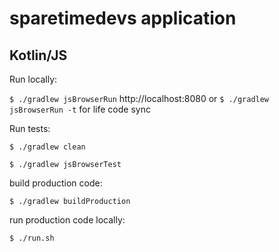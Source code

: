 # sparetimedevs application

## Kotlin/JS
Run locally:

`$ ./gradlew jsBrowserRun`
http://localhost:8080
or 
`$ ./gradlew jsBrowserRun -t` for life code sync

Run tests:

`$ ./gradlew clean`

`$ ./gradlew jsBrowserTest`

build production code:

`$ ./gradlew buildProduction`

run production code locally:

`$ ./run.sh`
